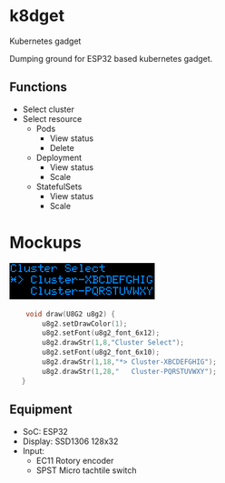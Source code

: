 # k8dget
Kubernetes gadget

Dumping ground for ESP32 based kubernetes gadget.

## Functions
* Select cluster
* Select resource
  * Pods
    * View status
    * Delete
  * Deployment
    * View status
    * Scale
  * StatefulSets
    * View status
    * Scale

# Mockups

![Cluster Select](images/1_cluster_select.png)

```cpp
    void draw(U8G2 u8g2) {
        u8g2.setDrawColor(1);
        u8g2.setFont(u8g2_font_6x12);
        u8g2.drawStr(1,8,"Cluster Select");
        u8g2.setFont(u8g2_font_6x10);
        u8g2.drawStr(1,18,"*> Cluster-XBCDEFGHIG");
        u8g2.drawStr(1,28,"   Cluster-PQRSTUVWXY");
   }
```

## Equipment
* SoC: ESP32
* Display: SSD1306 128x32
* Input:
  * EC11 Rotory encoder
  * SPST Micro tachtile switch
